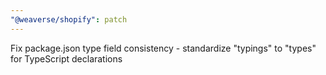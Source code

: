 ```yaml
---
"@weaverse/shopify": patch
---
```


Fix package.json type field consistency - standardize "typings" to "types" for TypeScript declarations